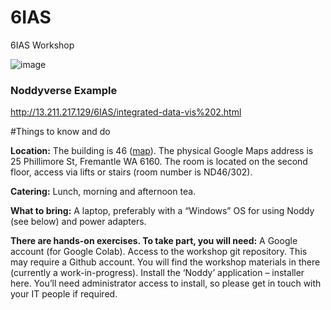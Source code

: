 # 6IAS
 6IAS Workshop


![image](https://github.com/Loop3D/6IAS/assets/7147085/ed445d7c-cc9a-4e2b-a614-427cd91c9a6f)

### Noddyverse Example   
http://13.211.217.129/6IAS/integrated-data-vis%202.html

#Things to know and do

**Location:**
The building is 46 ([map](https://github.com/Loop3D/6IAS/blob/main/NotreDame_Campus%20Map_FREMANTLE%202023_R1.pdf)). The physical Google Maps address is 25 Phillimore St, Fremantle WA 6160.
The room is located on the second floor, access via lifts or stairs (room number is ND46/302).
 
**Catering:**
Lunch, morning and afternoon tea.
 
**What to bring:**
A laptop, preferably with a “Windows” OS for using Noddy (see below) and power adapters.
 
**There are hands-on exercises. To take part, you will need:**
A Google account (for Google Colab).
Access to the workshop git repository. This may require a Github account. You will find the workshop materials in there (currently a work-in-progress).
Install the ‘Noddy’ application – installer here. You’ll need administrator access to install, so please get in touch with your IT people if required.
